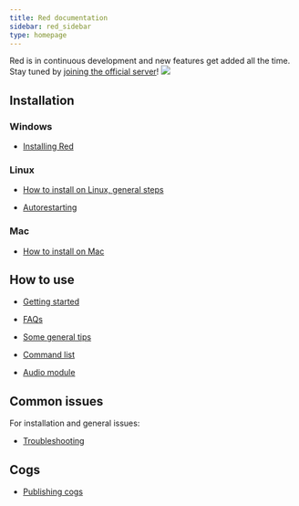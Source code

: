 ```yaml
---
title: Red documentation
sidebar: red_sidebar
type: homepage
---
```


Red is in continuous development and new features get added all the time. Stay tuned by [joining the official server](https://discord.gg/0k4npTwMvTpv9wrh)!
[<img src="https://discordapp.com/api/guilds/133049272517001216/widget.png?style=shield">](https://discord.gg/0k4npTwMvTpv9wrh)

## Installation

### Windows

* [Installing Red](/Red-Docs/red_install_windows/)

### Linux

* [How to install on Linux, general steps](/Red-Docs/red_install_linux/)

* [Autorestarting](/Red-Docs/red_guide_linux_autostart/)

### Mac

* [How to install on Mac](/Red-Docs/red_install_mac/)

## How to use

* [Getting started](/Red-Docs/red_getting_started)

* [FAQs](/Red-Docs/red_faq)

* [Some general tips](/Red-Docs/red_general_tips)

* [Command list](/Red-Docs/red_commands/)

* [Audio module](/Red-Docs/red_audio)

## Common issues  
For installation and general issues:

* [Troubleshooting](/Red-Docs/red_guide_troubleshooting/)

## Cogs  

* [Publishing cogs](/Red-Docs/red_cog_how_to_publish/)
